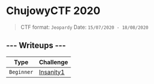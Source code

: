 # ChujowyCTF 2020

> CTF format: `Jeopardy`
> Date: `15/07/2020 - 18/08/2020`

## --- Writeups ---
|Type|Challenge|
|---------|-----------|
|`Beginner`|[Insanity1]|


[Insanity1]: <Beginner/Insanity1>
